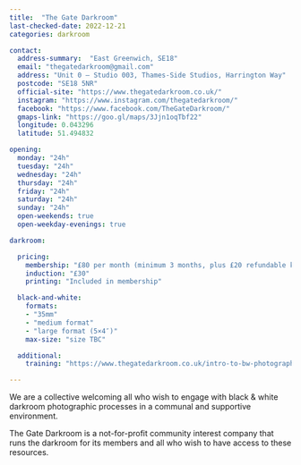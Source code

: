 ```yaml
---
title:  "The Gate Darkroom"
last-checked-date: 2022-12-21
categories: darkroom

contact:
  address-summary:  "East Greenwich, SE18"
  email: "thegatedarkroom@gmail.com"
  address: "Unit 0 – Studio 003, Thames-Side Studios, Harrington Way"
  postcode: "SE18 5NR"
  official-site: "https://www.thegatedarkroom.co.uk/"
  instagram: "https://www.instagram.com/thegatedarkroom/"
  facebook: "https://www.facebook.com/TheGateDarkroom/"
  gmaps-link: "https://goo.gl/maps/3Jjn1oqTbf22"
  longitude: 0.043296
  latitude: 51.494832

opening:
  monday: "24h"
  tuesday: "24h"
  wednesday: "24h"
  thursday: "24h"
  friday: "24h"
  saturday: "24h"
  sunday: "24h"
  open-weekends: true
  open-weekday-evenings: true

darkroom:

  pricing:
    membership: "£80 per month (minimum 3 months, plus £20 refundable key deposit)"
    induction: "£30"
    printing: "Included in membership"

  black-and-white:
    formats:
    - "35mm"
    - "medium format"
    - "large format (5×4″)"
    max-size: "size TBC"

  additional:
    training: "https://www.thegatedarkroom.co.uk/intro-to-bw-photography"

---
```


We are a collective welcoming all who wish to engage with black & white darkroom photographic processes in a communal and supportive environment.

The Gate Darkroom is a not-for-profit community interest company that runs the darkroom for its members and all who wish to have access to these resources.
